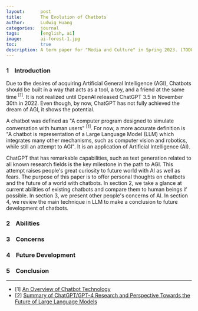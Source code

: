 ```yaml
---
layout:      post
title:       The Evolution of Chatbots
author:      Ludwig Huang
categories:  journal
tags:        [english, ai]
image:       ai-forest-1.jpg
toc:         true
description: A term paper for "Media and Culture" in Spring 2023. (TODO)
---
```


### 1&nbsp;&nbsp;&nbsp;&nbsp;Introduction

Due to the desires of acquiring Artificial General Intelligence (AGI), Chatbots should be built in a way that acts as a tool, a toy, and a friend at the same time <sup>[1]</sup>. It is not realized until OpenAI released ChatGPT 3.5 in November 30th in 2022. Even though, by now, ChatGPT has not fully achieved the dream of AGI, it shows the potential.

A chatbot was defined as "A computer program designed to simulate conversation with human users" <sup>[1]</sup>. For now, a more accurate definition is "A chatbot is representation of a Large Language Model (LLM) which integrates many other mechanisms, such as computer vision and robotics, while still an attempt to AGI". It is an application of Artificial Intelligence (AI).

ChatGPT that has remarkable capabilities, such as text generation related to all known research fields is the key milestone in the path to AGI. This attempt raises people's great curiosity to future world with AI as well as fears. The purpose of this paper is to offer personal thoughts on chatbots and the future of a world with chatbots. In section 2, we take a glance at current abilities of existing chatbots and compare them to human beings if possible. In section 3, we present other people's concerns of AI. In section 4, we review the main technique in LLM to make a conclusion to future development of chatbots.

### 2&nbsp;&nbsp;&nbsp;&nbsp;Abilities



### 3&nbsp;&nbsp;&nbsp;&nbsp;Concerns



### 4&nbsp;&nbsp;&nbsp;&nbsp;Future Development



### 5&nbsp;&nbsp;&nbsp;&nbsp;Conclusion





----

* [1] [An Overview of Chatbot Technology](https://link.springer.com/chapter/10.1007/978-3-030-49186-4_31)
* [2] [Summary of ChatGPT/GPT-4 Research and Perspective Towards the Future of Large Language Models](https://arxiv.org/abs/2304.01852)
